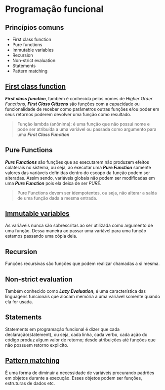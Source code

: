 # Programação funcional

## Princípios comuns

- First class function
- Pure functions
- Immutable variables
- Recursion
- Non-strict evaluation
- Statements
- Pattern matching

## [First class function](funcoes.exs)

__*First class function*__, também é conhecida pelos nomes de *Higher Order Functions*, __*First Class Citizens*__ são funções com a capacidade ou funcionalidade de receber como parâmetros outras funções e/ou poder em seus retornos poderem devolver uma função como resultado.

> Função lambda (anônima): é uma função que não possui nome e pode ser atribuída a uma variável ou passada como argumento para uma __*First Class Function*__

## Pure Functions

__*Pure Functions*__ são funções que ao executarem não produzem efeitos colaterais no sistema, ou seja, ao executar uma __*Pure Function*__ somente valores das variáveis definidas dentro do escopo da função podem ser alteradas. Assim sendo, variáveis globais não podem ser modificadas em uma __*Pure Function*__ pois ela deixa de ser _PURE_.

> Pure Functions devem ser idempotentes, ou seja, não alterar a saída de uma função dada a mesma entrada.

## [Immutable variables](imutabilidade.exs)

As variáveis nunca são sobrescritas ao ser utilizada como argumento de uma função. Dessa maneira ao passar uma variável para uma função estamos passando uma cópia dela.

## Recursion

Funções recursivas são funções que podem realizar chamadas a si mesma.

## Non-strict evaluation

Também conhecido como __*Lazy Evaluation*__, é uma característica das linguagens funcionais que alocam memória a uma variável somente quando ela for usada.

## Statements

Statements em programação funcional é dizer que cada declaração(statement), ou seja, cada linha, cada verbo, cada ação do código produz algum valor de retorno; desde atribuições até funções que não possuem retorno explicíto.

## [Pattern matching](entendendo_pattern_matching.exs)

É uma forma de diminuir a necessidade de variáveis procurando padrões em objetos durante a execução. Esses objetos podem ser funções, estruturas de dados etc.